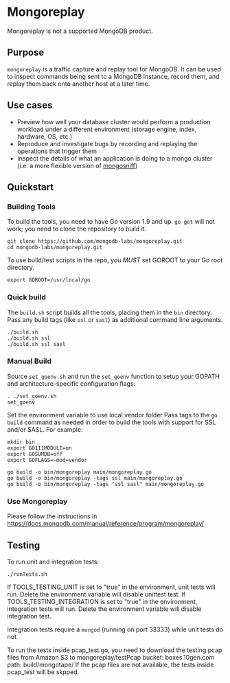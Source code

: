 # Mongoreplay
Mongoreplay is not a supported MongoDB product.

## Purpose

`mongoreplay` is a traffic capture and replay tool for MongoDB. It can be used to inspect commands being sent to a MongoDB instance, record them, and replay them back onto another host at a later time.
## Use cases
- Preview how well your database cluster would perform a production workload under a different environment (storage engine, index, hardware, OS, etc.)
- Reproduce and investigate bugs by recording and replaying the operations that trigger them 
- Inspect the details of what an application is doing to a mongo cluster (i.e. a more flexible version of [mongosniff](https://docs.mongodb.org/manual/reference/program/mongosniff/))

## Quickstart

### Building Tools
To build the tools, you need to have Go version 1.9 and up. `go get` will not work; you
need to clone the repository to build it.

```
git clone https://github.com/mongodb-labs/mongoreplay.git
cd mongodb-labs/mongoreplay.git
```

To use build/test scripts in the repo, you *MUST* set GOROOT to your Go root directory.

```
export GOROOT=/usr/local/go
```

### Quick build

The `build.sh` script builds all the tools, placing them in the `bin`
directory.  Pass any build tags (like `ssl` or `sasl`) as additional command
line arguments.

```
./build.sh
./build.sh ssl
./build.sh ssl sasl
```

### Manual Build

Source `set_goenv.sh` and run the `set_goenv` function to setup your GOPATH and
architecture-specific configuration flags:

```
. ./set_goenv.sh
set_goenv
```

Set the environment variable to use local vendor folder 
Pass tags to the `go build` command as needed in order to build the tools with
support for SSL and/or SASL. For example:

```
mkdir bin
export GO111MODULE=on
export GOSUMDB=off
export GOFLAGS=-mod=vendor

go build -o bin/mongoreplay main/mongoreplay.go
go build -o bin/mongoreplay -tags ssl main/mongoreplay.go
go build -o bin/mongoreplay -tags "ssl sasl" main/mongoreplay.go
```

### Use Mongoreplay
Please follow the instructions in https://docs.mongodb.com/manual/reference/program/mongoreplay/
 
 ## Testing

To run unit and integration tests:

```
./runTests.sh
```
If TOOLS_TESTING_UNIT is set to "true" in the environment, unit tests will run. Delete the environment variable will disable unittest test.
If TOOLS_TESTING_INTEGRATION is set to "true" in the environment, integration tests will run. Delete the environment variable will disable integration test.

Integration tests require a `mongod` (running on port 33333) while unit tests do not.

To run the tests inside pcap_test.go, you need to download the testing pcap files from Amazon S3 to mongoreplay/testPcap
bucket: boxes.10gen.com
path: build/mongotape/
If the pcap files are not available, the tests inside pcap_test will be skpped.
